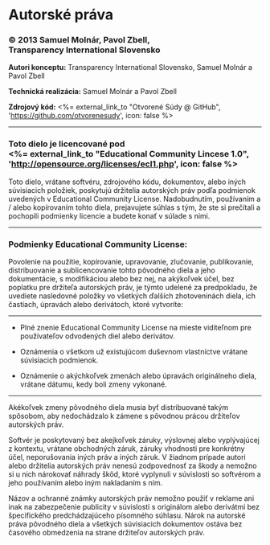 # Autorské práva

### &copy; 2013 Samuel Molnár, Pavol Zbell,<br/>Transparency International Slovensko  
 
__Autori konceptu:__ Transparency International Slovensko, Samuel Molnár a Pavol Zbell

__Technická realizácia:__ Samuel Molnár a Pavol Zbell

__Zdrojový kód:__ <%= external_link_to "Otvorené Súdy @ GitHub", 'https://github.com/otvorenesudy', icon: false %>

<hr/>

### Toto dielo je licencované pod<br/><%= external_link_to "Educational Community Lincese 1.0", 'http://opensource.org/licenses/ecl1.php', icon: false %>
 
Toto dielo, vrátane softvéru, zdrojového kódu, dokumentov, alebo iných
súvisiacich položiek, poskytujú držitelia autorských práv podľa podmienok
uvedených v Educational Community License. Nadobudnutím, používaním a / alebo
kopírovaním tohto diela, prejavujete súhlas s tým, že ste si prečítali a
pochopili podmienky licencie a budete konať v súlade s nimi. 
 
<hr/>

### Podmienky Educational Community License: 
 
Povolenie na použitie, kopírovanie, upravovanie, zlučovanie, publikovanie,
distribuovanie a sublicencovanie tohto pôvodného diela a jeho dokumentácie,
s modifikáciou alebo bez nej, na akýkoľvek účel, bez poplatku pre držiteľa
autorských práv, je týmto udelené za predpokladu, že uvediete nasledovné
položky vo všetkých ďalších zhotoveninách diela, ich častiach, úpravách
alebo derivátoch, ktoré vytvoríte: 

<hr/>

- Plné znenie Educational Community License na mieste viditeľnom pre
  používateľov odvodených diel alebo derivátov. 
 
- Oznámenia o všetkom už existujúcom duševnom vlastníctve vrátane súvisiacich
  podmienok. 
 
- Oznámenie o akýchkoľvek zmenách alebo úpravách originálneho diela, vrátane
  dátumu, kedy boli zmeny vykonané. 

<hr/>

Akékoľvek zmeny pôvodného diela musia byť distribuované takým spôsobom, 
aby nedochádzalo k zámene s pôvodnou prácou držiteľov autorských práv. 
 
Softvér je poskytovaný bez akejkoľvek záruky, výslovnej alebo vyplývajúcej
z kontextu, vrátane obchodných záruk, záruky vhodnosti pre konkrétny účel,
neporušovania iných práv a iných záruk. V žiadnom prípade autori alebo
držitelia autorských práv nenesú zodpovednosť za škody a nemožno si u nich
nárokovať náhrady škôd, ktoré vyplynuli v súvislosti so softvérom a jeho
používaním alebo iným nakladaním s ním. 
 
Názov a ochranné známky autorských práv nemožno použiť v reklame ani inak
na zabezpečenie publicity v súvislosti s originálom alebo derivátmi bez
špecifického predchádzajúceho písomného súhlasu. Nárok na autorské práva
pôvodného diela a všetkých súvisiacich dokumentov ostáva bez časového
obmedzenia na strane držiteľov autorských práv.
